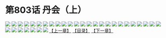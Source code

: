 # 第803话 丹会（上）
![](https://mhpic.xiaomingtaiji.net/comic/D/斗破苍穹/第803话F1_262471/1.jpg-zymk.middle.webp)
![](https://mhpic.xiaomingtaiji.net/comic/D/斗破苍穹/第803话F1_262471/2.jpg-zymk.middle.webp)
![](https://mhpic.xiaomingtaiji.net/comic/D/斗破苍穹/第803话F1_262471/3.jpg-zymk.middle.webp)
![](https://mhpic.xiaomingtaiji.net/comic/D/斗破苍穹/第803话F1_262471/4.jpg-zymk.middle.webp)
![](https://mhpic.xiaomingtaiji.net/comic/D/斗破苍穹/第803话F1_262471/5.jpg-zymk.middle.webp)
![](https://mhpic.xiaomingtaiji.net/comic/D/斗破苍穹/第803话F1_262471/6.jpg-zymk.middle.webp)
![](https://mhpic.xiaomingtaiji.net/comic/D/斗破苍穹/第803话F1_262471/7.jpg-zymk.middle.webp)
![](https://mhpic.xiaomingtaiji.net/comic/D/斗破苍穹/第803话F1_262471/8.jpg-zymk.middle.webp)
![](https://mhpic.xiaomingtaiji.net/comic/D/斗破苍穹/第803话F1_262471/9.jpg-zymk.middle.webp)
![](https://mhpic.xiaomingtaiji.net/comic/D/斗破苍穹/第803话F1_262471/10.jpg-zymk.middle.webp)
![](https://mhpic.xiaomingtaiji.net/comic/D/斗破苍穹/第803话F1_262471/11.jpg-zymk.middle.webp)
![](https://mhpic.xiaomingtaiji.net/comic/D/斗破苍穹/第803话F1_262471/12.jpg-zymk.middle.webp)
![](https://mhpic.xiaomingtaiji.net/comic/D/斗破苍穹/第803话F1_262471/13.jpg-zymk.middle.webp)
![](https://mhpic.xiaomingtaiji.net/comic/D/斗破苍穹/第803话F1_262471/14.jpg-zymk.middle.webp)
![](https://mhpic.xiaomingtaiji.net/comic/D/斗破苍穹/第803话F1_262471/15.jpg-zymk.middle.webp)
![](https://mhpic.xiaomingtaiji.net/comic/D/斗破苍穹/第803话F1_262471/16.jpg-zymk.middle.webp)
![](https://mhpic.xiaomingtaiji.net/comic/D/斗破苍穹/第803话F1_262471/17.jpg-zymk.middle.webp)
![](https://mhpic.xiaomingtaiji.net/comic/D/斗破苍穹/第803话F1_262471/18.jpg-zymk.middle.webp)
![](https://mhpic.xiaomingtaiji.net/comic/D/斗破苍穹/第803话F1_262471/19.jpg-zymk.middle.webp)
![](https://mhpic.xiaomingtaiji.net/comic/D/斗破苍穹/第803话F1_262471/20.jpg-zymk.middle.webp)
![](https://mhpic.xiaomingtaiji.net/comic/D/斗破苍穹/第803话F1_262471/21.jpg-zymk.middle.webp)
![](https://mhpic.xiaomingtaiji.net/comic/D/斗破苍穹/第803话F1_262471/22.jpg-zymk.middle.webp)
![](https://mhpic.xiaomingtaiji.net/comic/D/斗破苍穹/第803话F1_262471/23.jpg-zymk.middle.webp)
![](https://mhpic.xiaomingtaiji.net/comic/D/斗破苍穹/第803话F1_262471/24.jpg-zymk.middle.webp)
![](https://mhpic.xiaomingtaiji.net/comic/D/斗破苍穹/第803话F1_262471/25.jpg-zymk.middle.webp)
![](https://mhpic.xiaomingtaiji.net/comic/D/斗破苍穹/第803话F1_262471/26.jpg-zymk.middle.webp)
![](https://mhpic.xiaomingtaiji.net/comic/D/斗破苍穹/第803话F1_262471/27.jpg-zymk.middle.webp)
![](https://mhpic.xiaomingtaiji.net/comic/D/斗破苍穹/第803话F1_262471/28.jpg-zymk.middle.webp)
![](https://mhpic.xiaomingtaiji.net/comic/D/斗破苍穹/第803话F1_262471/29.jpg-zymk.middle.webp)
![](https://mhpic.xiaomingtaiji.net/comic/D/斗破苍穹/第803话F1_262471/30.jpg-zymk.middle.webp)
![](https://mhpic.xiaomingtaiji.net/comic/D/斗破苍穹/第803话F1_262471/31.jpg-zymk.middle.webp)
![](https://mhpic.xiaomingtaiji.net/comic/D/斗破苍穹/第803话F1_262471/32.jpg-zymk.middle.webp)
[【上一章】](./806.md)
[【目录】](./READMD.md)
[【下一章】](./808.md)
